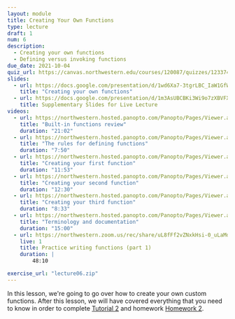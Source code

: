 ```yaml
---
layout: module
title: Creating Your Own Functions
type: lecture
draft: 1
num: 6
description:
  - Creating your own functions
  - Defining versus invoking functions
due_date: 2021-10-04
quiz_url: https://canvas.northwestern.edu/courses/120087/quizzes/123374
slides:
  - url: https://docs.google.com/presentation/d/1wd6Xa7-3tgrLBC_IaW1GfWrvIwx9S5bxW2wpNsuTTIQ/edit?usp=sharing
    title: "Creating your own functions"
  - url: https://docs.google.com/presentation/d/1m3AsUBCBKi3Wi9o7zXBVFXU1OXMYg7-V-Ykp8rS5O8Q/edit?usp=sharing
    title: Supplementary Slides for Live Lecture
videos:
  - url: https://northwestern.hosted.panopto.com/Panopto/Pages/Viewer.aspx?id=b5977462-323e-4ef8-8f01-ac430031a599
    title: "Built-in functions review"
    duration: "21:02"
  - url: https://northwestern.hosted.panopto.com/Panopto/Pages/Viewer.aspx?id=caf95756-c977-4be5-979a-ac43002bd2e6
    title: "The rules for defining functions"
    duration: "7:50"
  - url: https://northwestern.hosted.panopto.com/Panopto/Pages/Viewer.aspx?id=9e8ab45f-b4c8-459d-ac8a-ac43003b97da
    title: "Creating your first function"
    duration: "11:53"
  - url: https://northwestern.hosted.panopto.com/Panopto/Pages/Viewer.aspx?id=263968a6-30b2-41d5-bff4-ac43003f039c
    title: "Creating your second function"
    duration: "12:30"
  - url: https://northwestern.hosted.panopto.com/Panopto/Pages/Viewer.aspx?id=5706868e-c1b1-45bb-9602-ac430042922f
    title: "Creating your third function"
    duration: "8:33"
  - url: https://northwestern.hosted.panopto.com/Panopto/Pages/Viewer.aspx?id=cd19ef35-4be4-4c43-909f-ac4300478ccd
    title: "Terminology and documentation"
    duration: "15:00"
  - url: https://northwestern.zoom.us/rec/share/uL8fFf2vZNxkHsi-0_uLaMduMaWFPVyf1bhgzuSfnHJ3y4nuoPvLEJj69w0k9YRl.iOd2w_UvieqNIxbn?startTime=1601306140000
    live: 1
    title: Practice writing functions (part 1)
    duration: |
        48:10

exercise_url: "lecture06.zip"
---
```


In this lesson, we're going to go over how to create your own custom functions. After this lesson, we will have covered everything that you need to know in order to complete [Tutorial 2](../assignments/tutorial02) and homework [Homework 2](../assignments/tutorial02).